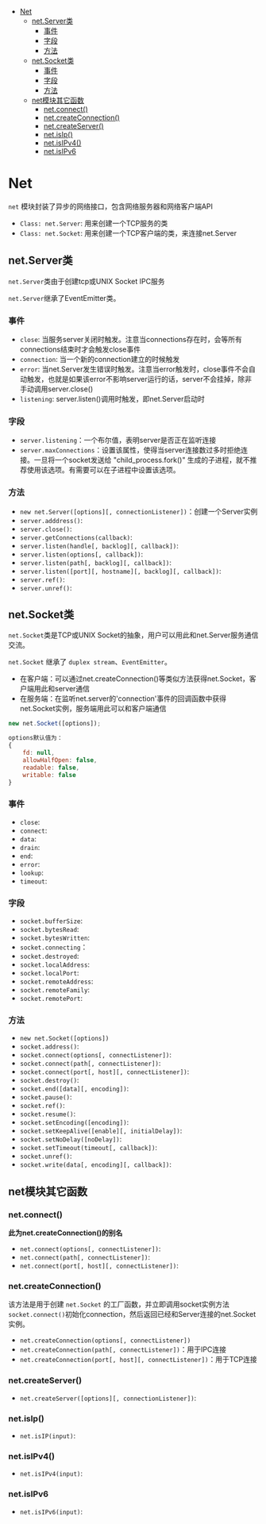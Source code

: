 <!-- TOC -->

- [Net](#net)
    - [net.Server类](#netserver类)
        - [事件](#事件)
        - [字段](#字段)
        - [方法](#方法)
    - [net.Socket类](#netsocket类)
        - [事件](#事件-1)
        - [字段](#字段-1)
        - [方法](#方法-1)
    - [net模块其它函数](#net模块其它函数)
        - [net.connect()](#netconnect)
        - [net.createConnection()](#netcreateconnection)
        - [net.createServer()](#netcreateserver)
        - [net.isIp()](#netisip)
        - [net.isIPv4()](#netisipv4)
        - [net.isIPv6](#netisipv6)

<!-- /TOC -->

# Net

`net` 模块封装了异步的网络接口，包含网络服务器和网络客户端API

- `Class: net.Server`: 用来创建一个TCP服务的类
- `Class: net.Socket`: 用来创建一个TCP客户端的类，来连接net.Server

## net.Server类

`net.Server`类由于创建tcp或UNIX Socket IPC服务

`net.Server`继承了EventEmitter类。

### 事件
- `close`: 当服务server关闭时触发。注意当connections存在时，会等所有connections结束时才会触发close事件
- `connection`: 当一个新的connection建立的时候触发
- `error`: 当net.Server发生错误时触发。注意当error触发时，close事件不会自动触发，也就是如果该error不影响server运行的话，server不会挂掉，除非手动调用server.close()
- `listening`: server.listen()调用时触发，即net.Server启动时

### 字段

- `server.listening`：一个布尔值，表明server是否正在监听连接
- `server.maxConnections`：设置该属性，使得当server连接数过多时拒绝连接。一旦将一个socket发送给 "child_process.fork()" 生成的子进程，就不推荐使用该选项。有需要可以在子进程中设置该选项。 

### 方法

- `new net.Server([options][, connectionListener])`：创建一个Server实例
- `server.adddress()`: 
- `server.close()`: 
- `server.getConnections(callback)`: 
- `server.listen(handle[, backlog][, callback])`: 
- `server.listen(options[, callback])`: 
- `server.listen(path[, backlog][, callback])`: 
- `server.listen([port][, hostname][, backlog][, callback])`: 
- `server.ref()`: 
- `server.unref()`: 

## net.Socket类

`net.Socket`类是TCP或UNIX Socket的抽象，用户可以用此和net.Server服务通信交流。

`net.Socket` 继承了 `duplex stream`、`EventEmitter`。

- 在客户端：可以通过net.createConnection()等类似方法获得net.Socket，客户端用此和server通信
- 在服务端：在监听net.server的'connection'事件的回调函数中获得net.Socket实例，服务端用此可以和客户端通信

```javascript
new net.Socket([options]);

options默认值为：
{
    fd: null,
    allowHalfOpen: false,
    readable: false,
    writable: false
}
```

### 事件

- `close`: 
- `connect`: 
- `data`: 
- `drain`: 
- `end`: 
- `error`: 
- `lookup`: 
- `timeout`: 

### 字段

- `socket.bufferSize`: 
- `socket.bytesRead`: 
- `socket.bytesWritten`: 
- `socket.connecting`：
- `socket.destroyed`: 
- `socket.localAddress`: 
- `socket.localPort`: 
- `socket.remoteAddress`: 
- `socket.remoteFamily`: 
- `socket.remotePort`: 

### 方法

- `new net.Socket([options])`
- `socket.address()`: 
- `socket.connect(options[, connectListener])`: 
- `socket.connect(path[, connectListener])`: 
- `socket.connect(port[, host][, connectListener])`: 
- `socket.destroy()`: 
- `socket.end([data][, encoding])`: 
- `socket.pause()`: 
- `socket.ref()`: 
- `socket.resume()`: 
- `socket.setEncoding([encoding])`: 
- `socket.setKeepAlive([enable][, initialDelay])`: 
- `socket.setNoDelay([noDelay])`: 
- `socket.setTimeout(timeout[, callback])`: 
- `socket.unref()`: 
- `socket.write(data[, encoding][, callback])`: 

## net模块其它函数

### net.connect()

**此为net.createConnection()的别名**

- `net.connect(options[, connectListener])`: 
- `net.connect(path[, connectListener])`: 
- `net.connect(port[, host][, connectListener])`: 

### net.createConnection()

该方法是用于创建 `net.Socket` 的工厂函数，并立即调用socket实例方法 `socket.connect()`初始化connection，然后返回已经和Server连接的net.Socket实例。 

- `net.createConnection(options[, connectListener])`
- `net.createConnection(path[, connectListener])`：用于IPC连接
- `net.createConnection(port[, host][, connectListener])`：用于TCP连接

### net.createServer()

- `net.createServer([options][, connectionListener])`: 

### net.isIp()

- `net.isIP(input)`: 

### net.isIPv4()

- `net.isIPv4(input)`:

### net.isIPv6 
- `net.isIPv6(input)`: 

